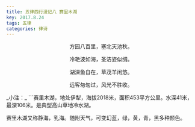 ```yaml
---
title: 五律西行漫记八 赛里木湖
key: 2017.8.24
tags: 五律
categories: 律诗
---
```


<p align="center">方园八百里，塞北天池秋。
</p>
<p align="center">冷艳波如海，圣洁姿似绸。
</p>
<p align="center">湖深鱼自在，草茂羊闲悠。
</p>
<p align="center">远客匆匆过，风光不胜收。
</p>
_小注：_
```赛里木湖，地处伊犁，海拔2018米，面积453平方公里。水深41米，最深106米。是典型高山草地冷水湖。

赛里木湖又称静海，乳海。随附天气，可变幻蓝，绿，黄，青，黑多种颜色。

```